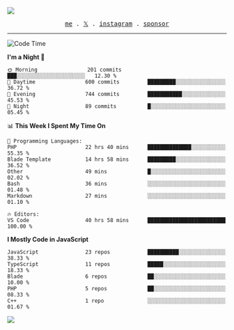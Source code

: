 <img style="bottom: 800px;" src="https://imgur.com/rilHVxA.png"/>
<p align="center">
  <samp>
    <a href="https://fayln.com">me</a> .
    <!-- <a href="https://fayln.com/projects">projects</a> . -->
    <a href="https://go.fayln.com/twitter">𝕏</a> .
    <a href="https://go.fayln.com/instagram">instagram</a> .
<!--     <a href="https://go.fayln.com/polywork">polywork</a> . -->
    <a href="https://github.com/sponsors/faridhnzz">sponsor</a>
  </samp>
</p>

---
<!--START_SECTION:waka-->
![Code Time](http://img.shields.io/badge/Code%20Time-2%2C581%20hrs%203%20mins-blue)

**I'm a Night 🦉** 

```text
🌞 Morning                201 commits         ███░░░░░░░░░░░░░░░░░░░░░░   12.30 % 
🌆 Daytime                600 commits         █████████░░░░░░░░░░░░░░░░   36.72 % 
🌃 Evening                744 commits         ███████████░░░░░░░░░░░░░░   45.53 % 
🌙 Night                  89 commits          █░░░░░░░░░░░░░░░░░░░░░░░░   05.45 % 
```


📊 **This Week I Spent My Time On** 

```text
💬 Programming Languages: 
PHP                      22 hrs 40 mins      ██████████████░░░░░░░░░░░   55.35 % 
Blade Template           14 hrs 58 mins      █████████░░░░░░░░░░░░░░░░   36.52 % 
Other                    49 mins             █░░░░░░░░░░░░░░░░░░░░░░░░   02.02 % 
Bash                     36 mins             ░░░░░░░░░░░░░░░░░░░░░░░░░   01.48 % 
Markdown                 27 mins             ░░░░░░░░░░░░░░░░░░░░░░░░░   01.10 % 

🔥 Editors: 
VS Code                  40 hrs 58 mins      █████████████████████████   100.00 % 
```

**I Mostly Code in JavaScript** 

```text
JavaScript               23 repos            ██████████░░░░░░░░░░░░░░░   38.33 % 
TypeScript               11 repos            █████░░░░░░░░░░░░░░░░░░░░   18.33 % 
Blade                    6 repos             ██░░░░░░░░░░░░░░░░░░░░░░░   10.00 % 
PHP                      5 repos             ██░░░░░░░░░░░░░░░░░░░░░░░   08.33 % 
C++                      1 repo              ░░░░░░░░░░░░░░░░░░░░░░░░░   01.67 % 
```




<!--END_SECTION:waka-->

![](https://hit.yhype.me/github/profile?user_id=29797712)
